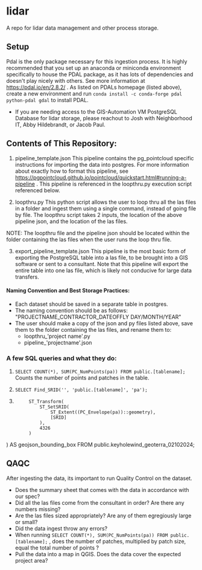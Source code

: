 # lidar
A repo for lidar data management and other process storage. 


## Setup 
Pdal is the only package necessary for this ingestion process. It is highly recommended that you set up an anaconda or miniconda environment specifically to house the PDAL package, as it has lots of dependencies and doesn't play nicely with others. See more information at https://pdal.io/en/2.8.2/ . 
As listed on PDALs homepage (listed above), create a new environment and run `conda install -c conda-forge pdal python-pdal gdal` to install PDAL. 

 - If you are needing access to the GIS-Automation VM PostgreSQL Database for lidar storage, please reachout to Josh with Neighborhood IT, Abby Hildebrandt, or Jacob Paul.

## Contents of This Repository: 

1. pipeline_template.json
    This pipeline contains the pg_pointcloud specific instructions for importing the data into postgres. For more information about exactly how to format this pipeline, see https://pgpointcloud.github.io/pointcloud/quickstart.html#running-a-pipeline . This pipeline is referenced in the loopthru.py execution script referenced below. 

2. loopthru.py
    This python script allows the user to loop thru all the las files in a folder and ingest them using a single command, instead of going file by file. The loopthru script takes 2 inputs, the location of the above pipeline json, and the location of the las files.

NOTE: The loopthru file and the pipeline json should be located within the folder containing the las files when the user runs the loop thru file.

3. export_pipeline_template.json
    This pipeline is the most basic form of exporting the PostgreSQL table into a las file, to be brought into a GIS software or sent to a consultant. Note that this pipeline will export the entire table into one las file, which is likely not conducive for large data transfers. 
 

#### Naming Convention and Best Storage Practices: 
    
- Each dataset should be saved in a separate table in postgres. 
- The naming convention should be as follows: "PROJECTNAME_CONTRACTOR_DATEOFFLY DAY/MONTH/YEAR"
- The user should make a copy of the json and py files listed above, save them to the folder containing the las files, and rename them to: 
    - loopthru_'project name'.py 
    - pipeline_'projectname'.json

### A few SQL queries and what they do: 

1. `SELECT COUNT(*), SUM(PC_NumPoints(pa)) FROM public.[tablename];` 
    Counts the number of points and patches in the table. 

2. `SELECT Find_SRID('', 'public.[tablename]', 'pa');`
    
3. ``` SELECT ST_AsGeoJSON(
        ST_Transform(
            ST_SetSRID(
                ST_Extent((PC_Envelope(pa))::geometry), 
                [SRID] 
            ),
            4326
        )
) AS geojson_bounding_box
FROM public.keyholewind_geoterra_02102024;
 

## QAQC 

After ingesting the data, its important to run Quality Control on the dataset.
- Does the summary sheet that comes with the data in accordance with our spec?  
- Did all the las files come from the consultant in order? Are there any numbers missing? 
- Are the las files sized appropriately? Are any of them egregiously large or small? 
- Did the data ingest throw any errors? 
- When running `SELECT COUNT(*), SUM(PC_NumPoints(pa)) FROM public.[tablename];` , does the number of patches, multiplied by patch size, equal the total number of points ? 
- Pull the data into a map in QGIS. Does the data cover the expected project area? 
    